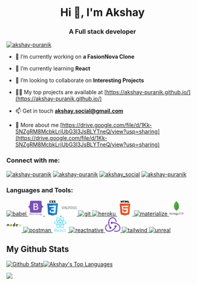 <h1 align="center">Hi 👋, I'm Akshay</h1>
<h3 align="center">A Full stack developer</h3>

<p align="left"> <a href="https://github.com/ryo-ma/github-profile-trophy"><img src="https://github-profile-trophy.vercel.app/?username=akshay-puranik" alt="akshay-puranik" /></a> </p>

- 🔭 I’m currently working on **a FasionNova Clone**

- 🌱 I’m currently learning **React**

- 👯 I’m looking to collaborate on **Interesting Projects**

- 👨‍💻 My top projects are available at [https://akshay-puranik.github.io/](https://akshay-puranik.github.io/)

- 📫 Get in touch **akshay.social@gmail.com**

- 📄 More about me [https://drive.google.com/file/d/1Kk-SNZgRM8McbkLriUbG3l3JsBLYTneQ/view?usp=sharing](https://drive.google.com/file/d/1Kk-SNZgRM8McbkLriUbG3l3JsBLYTneQ/view?usp=sharing)

<h3 align="left">Connect with me:</h3>
<p align="left">
<a href="https://linkedin.com/in/akshay-puranik" target="blank"><img align="center" src="https://raw.githubusercontent.com/rahuldkjain/github-profile-readme-generator/master/src/images/icons/Social/linked-in-alt.svg" alt="akshay-puranik" height="30" width="40" /></a>
<a href="https://codesandbox.com/akshay-puranik" target="blank"><img align="center" src="https://raw.githubusercontent.com/rahuldkjain/github-profile-readme-generator/master/src/images/icons/Social/codesandbox.svg" alt="akshay-puranik" height="30" width="40" /></a>
<a href="https://www.hackerrank.com/akshay_social" target="blank"><img align="center" src="https://raw.githubusercontent.com/rahuldkjain/github-profile-readme-generator/master/src/images/icons/Social/hackerrank.svg" alt="akshay_social" height="30" width="40" /></a>
<a href="https://www.leetcode.com/akshay-puranik" target="blank"><img align="center" src="https://raw.githubusercontent.com/rahuldkjain/github-profile-readme-generator/master/src/images/icons/Social/leet-code.svg" alt="akshay-puranik" height="30" width="40" /></a>
</p>

<h3 align="left">Languages and Tools:</h3>
<p align="left"> <a href="https://babeljs.io/" target="_blank" rel="noreferrer"> <img src="https://www.vectorlogo.zone/logos/babeljs/babeljs-icon.svg" alt="babel" width="40" height="40"/> </a> <a href="https://getbootstrap.com" target="_blank" rel="noreferrer"> <img src="https://raw.githubusercontent.com/devicons/devicon/master/icons/bootstrap/bootstrap-plain-wordmark.svg" alt="bootstrap" width="40" height="40"/> </a> <a href="https://www.w3schools.com/css/" target="_blank" rel="noreferrer"> <img src="https://raw.githubusercontent.com/devicons/devicon/master/icons/css3/css3-original-wordmark.svg" alt="css3" width="40" height="40"/> </a> <a href="https://expressjs.com" target="_blank" rel="noreferrer"> <img src="https://raw.githubusercontent.com/devicons/devicon/master/icons/express/express-original-wordmark.svg" alt="express" width="40" height="40"/> </a> <a href="https://git-scm.com/" target="_blank" rel="noreferrer"> <img src="https://www.vectorlogo.zone/logos/git-scm/git-scm-icon.svg" alt="git" width="40" height="40"/> </a> <a href="https://heroku.com" target="_blank" rel="noreferrer"> <img src="https://www.vectorlogo.zone/logos/heroku/heroku-icon.svg" alt="heroku" width="40" height="40"/> </a> <a href="https://www.w3.org/html/" target="_blank" rel="noreferrer"> <img src="https://raw.githubusercontent.com/devicons/devicon/master/icons/html5/html5-original-wordmark.svg" alt="html5" width="40" height="40"/> </a> <a href="https://materializecss.com/" target="_blank" rel="noreferrer"> <img src="https://raw.githubusercontent.com/prplx/svg-logos/5585531d45d294869c4eaab4d7cf2e9c167710a9/svg/materialize.svg" alt="materialize" width="40" height="40"/> </a> <a href="https://www.mongodb.com/" target="_blank" rel="noreferrer"> <img src="https://raw.githubusercontent.com/devicons/devicon/master/icons/mongodb/mongodb-original-wordmark.svg" alt="mongodb" width="40" height="40"/> </a> <a href="https://nodejs.org" target="_blank" rel="noreferrer"> <img src="https://raw.githubusercontent.com/devicons/devicon/master/icons/nodejs/nodejs-original-wordmark.svg" alt="nodejs" width="40" height="40"/> </a> <a href="https://postman.com" target="_blank" rel="noreferrer"> <img src="https://www.vectorlogo.zone/logos/getpostman/getpostman-icon.svg" alt="postman" width="40" height="40"/> </a> <a href="https://reactjs.org/" target="_blank" rel="noreferrer"> <img src="https://raw.githubusercontent.com/devicons/devicon/master/icons/react/react-original-wordmark.svg" alt="react" width="40" height="40"/> </a> <a href="https://reactnative.dev/" target="_blank" rel="noreferrer"> <img src="https://reactnative.dev/img/header_logo.svg" alt="reactnative" width="40" height="40"/> </a> <a href="https://redux.js.org" target="_blank" rel="noreferrer"> <img src="https://raw.githubusercontent.com/devicons/devicon/master/icons/redux/redux-original.svg" alt="redux" width="40" height="40"/> </a> <a href="https://tailwindcss.com/" target="_blank" rel="noreferrer"> <img src="https://www.vectorlogo.zone/logos/tailwindcss/tailwindcss-icon.svg" alt="tailwind" width="40" height="40"/> </a> <a href="https://unrealengine.com/" target="_blank" rel="noreferrer"> <img src="https://raw.githubusercontent.com/kenangundogan/fontisto/036b7eca71aab1bef8e6a0518f7329f13ed62f6b/icons/svg/brand/unreal-engine.svg" alt="unreal" width="40" height="40"/> </a> </p>

## My Github Stats

<a href="https://github.com/akshay-puranik/github-readme-stats"><img alt="Github Stats" src="https://github-readme-stats.vercel.app/api?username=akshay-puranik&show_icons=true&count_private=true&theme=react&hide_border=true&bg_color=0D1117" /></a><a href="https://github.com/akshay-puranik/github-readme-stats"><img alt="Akshay's Top Languages" src="https://github-readme-stats.vercel.app/api/top-langs/?username=akshay-puranik&langs_count=8&count_private=true&layout=compact&theme=react&hide_border=true&bg_color=0D1117" /></a>
  <br/>  

<!-- <p align="left"> <a href="https://github.com/ryo-ma/github-profile-trophy"><img src="https://github-profile-trophy.vercel.app/?username=akshay-puranik" alt="akshay-puranik" /></a> </p>
 -->
![](./profile-3d-contrib/profile-night-rainbow.svg)
